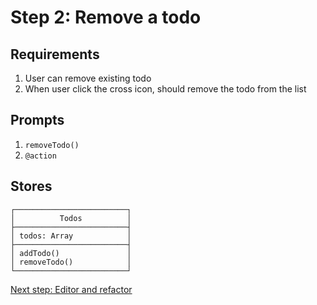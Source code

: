 # Step 2: Remove a todo

## Requirements

1. User can remove existing todo
2. When user click the cross icon, should remove the todo from the list


## Prompts

1. `removeTodo()`
2. `@action`


## Stores

```
┌─────────────────────────┐
│          Todos          │
├─────────────────────────┤
│ todos: Array            │
├─────────────────────────┤
│ addTodo()               │
│ removeTodo()            │
└─────────────────────────┘
```

[Next step: Editor and refactor](STEP_3.md)
